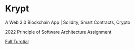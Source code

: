 # Krypt
A Web 3.0 Blockchain App | Solidity, Smart Contracts, Crypto

2022 Principle of Software Architecture Assignment

[Full Turotial](https://youtu.be/Wn_Kb3MR_cU)
